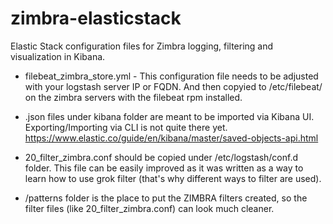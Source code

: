 # zimbra-elasticstack
Elastic Stack configuration files for Zimbra logging, filtering and visualization in Kibana.

- filebeat_zimbra_store.yml - This configuration file needs to be adjusted with your logstash server IP or FQDN. And then copyied to 
/etc/filebeat/ on the zimbra servers with the filebeat rpm installed.

- .json files under kibana folder are meant to be imported via Kibana UI. Exporting/Importing via CLI is not quite
there yet. https://www.elastic.co/guide/en/kibana/master/saved-objects-api.html

- 20_filter_zimbra.conf should be copied under /etc/logstash/conf.d folder. This file can be easily improved as it was written as a way to learn how to use grok filter (that's why different ways to filter are used).

- /patterns folder is the place to put the ZIMBRA filters created, so the filter files (like 20_filter_zimbra.conf) can look much cleaner.

